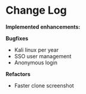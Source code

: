 # Change Log

**Implemented enhancements:**

**Bugfixes**

- Kali linux per year
- SSO user management
- Anonymous login

**Refactors**

- Faster clone screenshot
